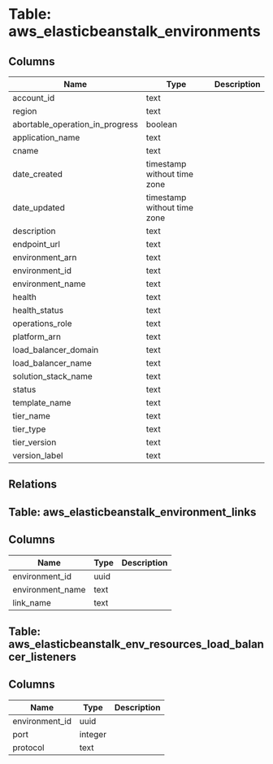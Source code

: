 
# Table: aws_elasticbeanstalk_environments

## Columns
| Name        | Type           | Description  |
| ------------- | ------------- | -----  |
|account_id|text||
|region|text||
|abortable_operation_in_progress|boolean||
|application_name|text||
|cname|text||
|date_created|timestamp without time zone||
|date_updated|timestamp without time zone||
|description|text||
|endpoint_url|text||
|environment_arn|text||
|environment_id|text||
|environment_name|text||
|health|text||
|health_status|text||
|operations_role|text||
|platform_arn|text||
|load_balancer_domain|text||
|load_balancer_name|text||
|solution_stack_name|text||
|status|text||
|template_name|text||
|tier_name|text||
|tier_type|text||
|tier_version|text||
|version_label|text||
## Relations
## Table: aws_elasticbeanstalk_environment_links

## Columns
| Name        | Type           | Description  |
| ------------- | ------------- | -----  |
|environment_id|uuid||
|environment_name|text||
|link_name|text||
## Table: aws_elasticbeanstalk_env_resources_load_balancer_listeners

## Columns
| Name        | Type           | Description  |
| ------------- | ------------- | -----  |
|environment_id|uuid||
|port|integer||
|protocol|text||
